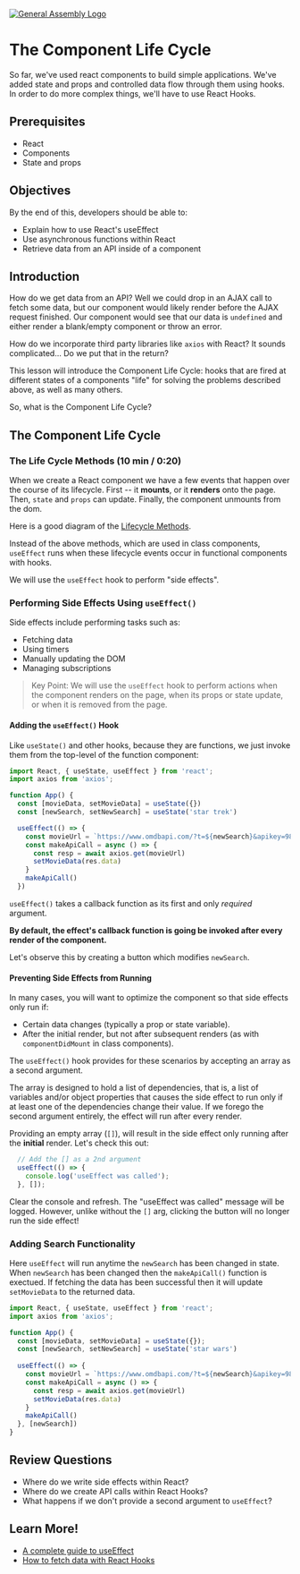 [![General Assembly Logo](https://camo.githubusercontent.com/1a91b05b8f4d44b5bbfb83abac2b0996d8e26c92/687474703a2f2f692e696d6775722e636f6d2f6b6538555354712e706e67)](https://generalassemb.ly/education/web-development-immersive)

# The Component Life Cycle

So far, we've used react components to build simple applications. We've added state and props and controlled data flow through them using hooks. In order to do more complex things, we'll have to use React Hooks.

## Prerequisites

- React
- Components
- State and props

## Objectives

By the end of this, developers should be able to:

- Explain how to use React's useEffect
- Use asynchronous functions within React
- Retrieve data from an API inside of a component

## Introduction

How do we get data from an API? Well we could drop in an AJAX call to fetch some
data, but our component would likely render before the AJAX request finished.
Our component would see that our data is `undefined` and either render a
blank/empty component or throw an error.

How do we incorporate third party libraries like `axios` with React?
It sounds complicated... Do we put that in the return?

This lesson will introduce the Component Life Cycle: hooks that are fired at
different states of a components "life" for solving the problems described
above, as well as many others.

So, what is the Component Life Cycle?

## The Component Life Cycle

### The Life Cycle Methods (10 min / 0:20)

When we create a React component we have a few events that happen over the course of its lifecycle. First -- it **mounts**, or it **renders** onto the page. Then, `state` and `props` can update. Finally, the component unmounts from the dom.

Here is a good diagram of the [Lifecycle Methods](https://projects.wojtekmaj.pl/react-lifecycle-methods-diagram/).

Instead of the above methods, which are used in class components, `useEffect` runs when these lifecycle events occur in functional components with hooks.

We will use the `useEffect` hook to perform "side effects".

### Performing Side Effects Using `useEffect()`

Side effects include performing tasks such as:

- Fetching data
- Using timers
- Manually updating the DOM
- Managing subscriptions

> Key Point: We will use the `useEffect` hook to perform actions when the component renders on the page, when its props or state update, or when it is removed from the page.

#### Adding the `useEffect()` Hook

Like `useState()` and other hooks, because they are functions, we just invoke them from the top-level of the function component:

```js
import React, { useState, useEffect } from 'react';
import axios from 'axios';

function App() {
  const [movieData, setMovieData] = useState({})
  const [newSearch, setNewSearch] = useState('star trek')

  useEffect(() => {
    const movieUrl = `https://www.omdbapi.com/?t=${newSearch}&apikey=98e3fb1f`;
    const makeApiCall = async () => {
      const resp = await axios.get(movieUrl)
      setMovieData(res.data)
    }
    makeApiCall()
  })
```

`useEffect()` takes a callback function as its first and only _required_ argument.

**By default, the effect's callback function is going be invoked after every render of the component.**

Let's observe this by creating a button which modifies `newSearch`.

#### Preventing Side Effects from Running

In many cases, you will want to optimize the component so that side effects only run if:

- Certain data changes (typically a prop or state variable).
- After the initial render, but not after subsequent renders (as with `componentDidMount` in class components). 

The `useEffect()` hook provides for these scenarios by accepting an array as a second argument.

The array is designed to hold a list of dependencies, that is, a list of variables and/or object properties that causes the side effect to run only if at least one of the dependencies change their value. If we forego the second argument entirely, the effect will run after every render.

Providing an empty array (`[]`), will result in the side effect only running after the **initial** render.  Let's check this out:

```js
  // Add the [] as a 2nd argument
  useEffect(() => {
    console.log('useEffect was called');
  }, []);
```

Clear the console and refresh. The "useEffect was called" message will be logged.  However, unlike without the `[]` arg, clicking the button will no longer run the side effect!

### Adding Search Functionality

Here `useEffect` will run anytime the `newSearch` has been changed in state.  When `newSearch` has been changed then the `makeApiCall()` function is exectued.  If fetching the data has been successful then it will update `setMovieData` to the returned data. 

```js
import React, { useState, useEffect } from 'react';
import axios from 'axios';

function App() {
  const [movieData, setMovieData] = useState({});
  const [newSearch, setNewSearch] = useState('star wars')
  
  useEffect(() => {
    const movieUrl = `https://www.omdbapi.com/?t=${newSearch}&apikey=98e3fb1f`;
    const makeApiCall = async () => {
      const resp = await axios.get(movieUrl)
      setMovieData(res.data)
    }
    makeApiCall()
  }, [newSearch])
}
```

## Review Questions

- Where do we write side effects within React?
- Where do we create API calls within React Hooks?
- What happens if we don't provide a second argument to `useEffect`?

## Learn More!

- [A complete guide to useEffect](https://overreacted.io/a-complete-guide-to-useeffect/)
- [How to fetch data with React Hooks](https://www.robinwieruch.de/react-hooks-fetch-data)
